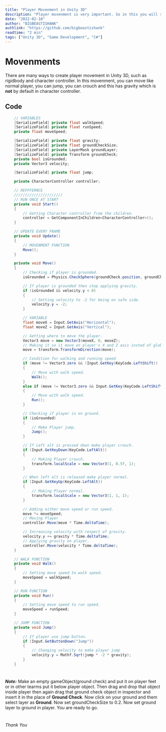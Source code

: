 ```yaml
---
title: "Player Movenment in Unity 3D"
description: "Player movenment is very important. So in this you will see player movenment with jumping, crouching and gravity which is not by default in character controller."
date: "2022-02-10"
author: "BIGBEASTISHANK"
authlink: "https://github.com/bigbeastishank"
readtime: "2 min"
tags: ["Unity 3D", "Game Development", "C#"]
---
```


# Movenments

There are many ways to create player movement in Unity 3D, such as rigidbody and character controller. In this movenment, you can move like normal player, you can jump, you can crouch and this has gravity which is **not** by default in character controller.

## Code

```cs
    // VARIABLES
    [SerializeField] private float walkSpeed;
    [SerializeField] private float runSpeed;
    private float moveSpeed;

    [SerializeField] private float gravity;
    [SerializeField] private float groundCheckSize;
    [SerializeField] private LayerMask groundLayer;
    [SerializeField] private Transform groundCheck;
    private bool isGrounded;
    private Vector3 velocity;

    [SerializeField] private float jump;

    private CharacterController controller;

    // REFFFERNCE
    //////////////////////
    // RUN ONCE AT START
    private void Start()
    {
        // Getting Character controller from the children.
        controller = GetComponentInChildren<CharacterController>();
    }

    // UPDATE EVERY FRAME
    private void Update()
    {
        // MOVENMENT FUNCTION
        Move();
    }

    private void Move()
    {
        // Checking if player is grounded.
        isGrounded = Physics.CheckSphere(groundCheck.position, groundCheckSize, groundLayer);

        // If player is grounded then stop applying gravity.
        if (isGrounded && velocity.y < 0)
        {
            // Setting velocity to -2 for being on safe side.
            velocity.y = -2;
        }

        // VARIABLE
        float moveX = Input.GetAxis("Horizontal");
        float moveZ = Input.GetAxis("Vertical");

        // Getting where to move the player.
        Vector3 move = new Vector3(moveX, 0, moveZ);
        // Making it so it move on player's X and Z axis insted of global axis.
        move = transform.TransformDirection(move);

        // Condition for walking and running speed
        if (move != Vector3.zero && !Input.GetKey(KeyCode.LeftShift))
        {
            // Move with walk speed.
            Walk();
        }
        else if (move != Vector3.zero && Input.GetKey(KeyCode.LeftShift))
        {
            // Move with walk speed.
            Run();
        }

        // Checking if player is on ground.
        if (isGrounded)
        {
            // Make Player jump.
            Jump();
        }

        // If Left alt is pressed down make player crouch.
        if (Input.GetKeyDown(KeyCode.LeftAlt))
        {
            // Making Player crouch.
            transform.localScale = new Vector3(1, 0.5f, 1);
        }

        // When left alt is released make player normal.
        if (Input.GetKeyUp(KeyCode.LeftAlt))
        {
            // Making Player normal.
            transform.localScale = new Vector3(1, 1, 1);
        }

        // Adding either move speed or run speed.
        move *= moveSpeed;
        // Moving Player
        controller.Move(move * Time.deltaTime);

        // Increasing velocity with respect of gravity.
        velocity.y += gravity * Time.deltaTime;
        // Applying gravity on player.
        controller.Move(velocity * Time.deltaTime);
    }

    // WALK FUNCTION
    private void Walk()
    {
        // Setting move speed to walk speed.
        moveSpeed = walkSpeed;
    }

    // RUN FUNCTION
    private void Run()
    {
        // Setting move speed to run speed.
        moveSpeed = runSpeed;
    }

    // JUMP FUNCTION
    private void Jump()
    {
        // If player use jump button.
        if (Input.GetButtonDown("Jump"))
        {
            // Changing velocity to make player jump
            velocity.y = Mathf.Sqrt(jump * -2 * gravity);
        }
    }
```

#

##

###

####

#####

**_Note:_** Make an empty gameObject(ground check) and put it on player feet or in other tearms put it below player object. Then drag and drop that object inside player then again drag that ground check object in inspector and insert it in the place of **Ground Check**. Now click on your ground and them select layer as **Ground**. Now set groundCheckSize to 0.2. Now set ground layer to ground in player. You are ready to go.

#

##

###

####

#####

###### Thank You
